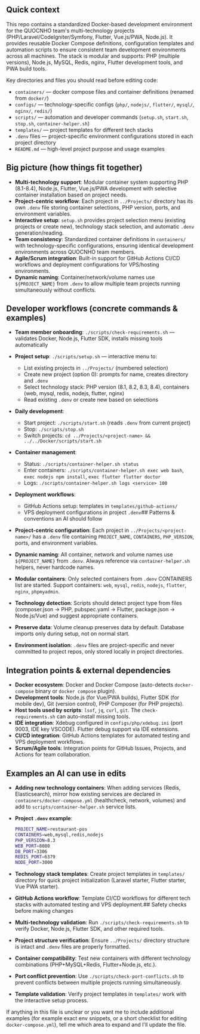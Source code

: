 ## Quick context

This repo contains a standardized Docker-based development environment for the QUOCNHO team's multi-technology projects (PHP/Laravel/CodeIgniter/Symfony, Flutter, Vue.js/PWA, Node.js). It provides reusable Docker Compose definitions, configuration templates and automation scripts to ensure consistent team development environments across all machines. The stack is modular and supports: PHP (multiple versions), Node.js, MySQL, Redis, nginx, Flutter development tools, and PWA build tools.

Key directories and files you should read before editing code:

- `containers/` — docker compose files and container definitions (renamed from `docker/`)
- `configs/` — technology-specific configs (`php/`, `nodejs/`, `flutter/`, `mysql/`, `nginx/`, `redis/`)
- `scripts/` — automation and developer commands (`setup.sh`, `start.sh`, `stop.sh`, `container-helper.sh`)
- `templates/` — project templates for different tech stacks
- `.denv` files — project-specific environment configurations stored in each project directory
- `README.md` — high-level project purpose and usage examples

## Big picture (how things fit together)

- **Multi-technology support**: Modular container system supporting PHP (8.1-8.4), Node.js, Flutter, Vue.js/PWA development with selective container installation based on project needs.
- **Project-centric workflow**: Each project in `../Projects/` directory has its own `.denv` file storing container selections, PHP version, ports, and environment variables.
- **Interactive setup**: `setup.sh` provides project selection menu (existing projects or create new), technology stack selection, and automatic `.denv` generation/reading.
- **Team consistency**: Standardized container definitions in `containers/` with technology-specific configurations, ensuring identical development environments across QUOCNHO team members.
- **Agile/Scrum integration**: Built-in support for GitHub Actions CI/CD workflows and deployment configurations for VPS/hosting environments.
- **Dynamic naming**: Container/network/volume names use `${PROJECT_NAME}` from `.denv` to allow multiple team projects running simultaneously without conflicts.

## Developer workflows (concrete commands & examples)

- **Team member onboarding**: `./scripts/check-requirements.sh` — validates Docker, Node.js, Flutter SDK, installs missing tools automatically
- **Project setup**: `./scripts/setup.sh` — interactive menu to:
  - List existing projects in `../Projects/` (numbered selection)
  - Create new project (option 0): prompts for name, creates directory and `.denv`
  - Select technology stack: PHP version (8.1, 8.2, 8.3, 8.4), containers (web, mysql, redis, nodejs, flutter, nginx)
  - Read existing `.denv` or create new based on selections
- **Daily development**:
  - Start project: `./scripts/start.sh` (reads `.denv` from current project)
  - Stop: `./scripts/stop.sh`
  - Switch projects: `cd ../Projects/<project-name> && ../../Docker/scripts/start.sh`
- **Container management**:
  - Status: `./scripts/container-helper.sh status`
  - Enter containers: `./scripts/container-helper.sh exec web bash`, `exec nodejs npm install`, `exec flutter flutter doctor`
  - Logs: `./scripts/container-helper.sh logs <service> 100`
- **Deployment workflows**:

  - GitHub Actions setup: templates in `templates/github-actions/`
  - VPS deployment configurations in project `.denv`## Patterns & conventions an AI should follow

- **Project-centric configuration**: Each project in `../Projects/<project-name>/` has a `.denv` file containing `PROJECT_NAME`, `CONTAINERS`, `PHP_VERSION`, ports, and environment variables.
- **Dynamic naming**: All container, network and volume names use `${PROJECT_NAME}` from `.denv`. Always reference via `container-helper.sh` helpers, never hardcode names.
- **Modular containers**: Only selected containers from `.denv` CONTAINERS list are started. Support containers: `web`, `mysql`, `redis`, `nodejs`, `flutter`, `nginx`, `phpmyadmin`.
- **Technology detection**: Scripts should detect project type from files (composer.json → PHP, pubspec.yaml → Flutter, package.json → Node.js/Vue) and suggest appropriate containers.
- **Preserve data**: Volume cleanup preserves data by default. Database imports only during setup, not on normal start.
- **Environment isolation**: `.denv` files are project-specific and never committed to project repos, only stored locally in project directories.

## Integration points & external dependencies

- **Docker ecosystem**: Docker and Docker Compose (auto-detects `docker-compose` binary or `docker compose` plugin).
- **Development tools**: Node.js (for Vue/PWA builds), Flutter SDK (for mobile dev), Git (version control), PHP Composer (for PHP projects).
- **Host tools used by scripts**: `lsof`, `jq`, `curl`, `git`. The `check-requirements.sh` can auto-install missing tools.
- **IDE integration**: Xdebug configured in `configs/php/xdebug.ini` (port 9003, IDE key VSCODE). Flutter debug support via IDE extensions.
- **CI/CD integration**: GitHub Actions templates for automated testing and VPS deployment workflows.
- **Scrum/Agile tools**: Integration points for GitHub Issues, Projects, and Actions for team collaboration.

## Examples an AI can use in edits

- **Adding new technology containers**: When adding services (Redis, Elasticsearch), mirror how existing services are declared in `containers/docker-compose.yml` (healthcheck, network, volumes) and add to `scripts/container-helper.sh` service lists.
- **Project `.denv` example**:
  ```bash
  PROJECT_NAME=restaurant-pos
  CONTAINERS=web,mysql,redis,nodejs
  PHP_VERSION=8.3
  WEB_PORT=8080
  DB_PORT=3306
  REDIS_PORT=6379
  NODE_PORT=3000
  ```
- **Technology stack templates**: Create project templates in `templates/` directory for quick project initialization (Laravel starter, Flutter starter, Vue PWA starter).
- **GitHub Actions workflow**: Template CI/CD workflows for different tech stacks with automated testing and VPS deployment.## Safety checks before making changes

- **Multi-technology validation**: Run `./scripts/check-requirements.sh` to verify Docker, Node.js, Flutter SDK, and other required tools.
- **Project structure verification**: Ensure `../Projects/` directory structure is intact and `.denv` files are properly formatted.
- **Container compatibility**: Test new containers with different technology combinations (PHP+MySQL+Redis, Flutter+Node.js, etc.).
- **Port conflict prevention**: Use `./scripts/check-port-conflicts.sh` to prevent conflicts between multiple projects running simultaneously.
- **Template validation**: Verify project templates in `templates/` work with the interactive setup process.

If anything in this file is unclear or you want me to include additional examples (for example exact env snippets, or a short checklist for editing `docker-compose.yml`), tell me which area to expand and I'll update the file.
